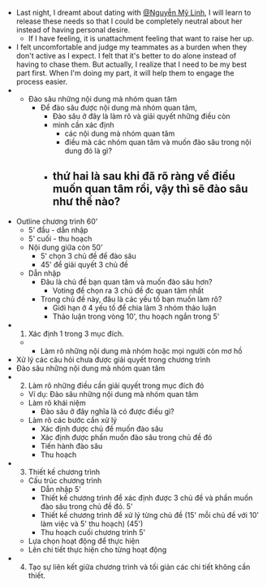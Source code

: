 - Last night, I dreamt about dating with [@Nguyễn Mỹ Linh](<@Nguyễn Mỹ Linh.md>), I will learn to release these needs so that I could be completely neutral about her instead of having personal desire.
    - If I have feeling, it is unattachment feeling that want to raise her up.
- I felt uncomfortable and judge my teammates as a burden when they don't active as I expect. I felt that it's better to do alone instead of having to chase them. But actually, I realize that I need to be my best part first. When I'm doing my part, it will help them to engage the process easier.
- - Đào sâu những nội dung mà nhóm quan tâm
    - Để đào sâu được nội dung mà nhóm quan tâm,
        - Đào sâu ở đây là làm rõ và giải quyết những điều còn 
        - mình cần xác định
            - các nội dung mà nhóm quan tâm
            - điều mà các nhóm quan tâm và muốn đào sâu trong nội dung đó là gì?
        - thứ hai là sau khi đã rõ ràng về điều muốn quan tâm rồi, vậy thì sẽ đào sâu như thế nào? 
            - 
- Outline chương trình 60'
    - 5' đầu - dẫn nhập
    - 5' cuối - thu hoạch
    - Nội dung giữa còn 50'
        - 5' chọn 3 chủ đề để đào sâu
        -  45' để giải quyết 3 chủ đề
    - Dẫn nhập
        - Đâu là chủ đề bạn quan tâm và muốn đào sâu hơn?
            - Voting để chọn ra 3 chủ đề đc quan tâm nhất
        - Trong chủ đề này, đâu là các yếu tố bạn muốn làm rõ?
            - Giới hạn ở 4 yếu tố để chia làm 3 nhóm thảo luận
            - Thảo luận trong vòng 10', thu hoạch ngắn trong 5'
- 1. Xác định 1 trong 3 mục đích.
    - - Làm rõ những nội dung mà nhóm hoặc mọi người còn mơ hồ
- Xử lý các câu hỏi chưa được giải quyết trong chương trình
- Đào sâu những nội dung mà nhóm quan tâm
- 2. Làm rõ những điều cần giải quyết trong mục đích đó
    - Ví dụ: Đào sâu những nội dung mà nhóm quan tâm
    - Làm rõ khái niệm
        - Đào sâu ở đây nghĩa là có được điều gì?
    - Làm rõ các bước cần xử lý
        - Xác định được chủ đề muốn đào sâu
        - Xác định được phần muốn đào sâu trong chủ đề đó
        - Tiến hành đào sâu
        - Thu hoạch
- 3. Thiết kế chương trình
    - Cấu trúc chương trình
        - Dẫn nhập 5'
        - Thiết kế chương trình để xác định được 3 chủ đề và phần muốn đào sâu trong chủ đề đó. 5'
        - Thiết kế chương trình để xử lý từng chủ đề (15' mỗi chủ đề với 10' làm việc và 5' thu hoạch) (45')
        - Thu hoạch cuối chương trình 5'
    - Lựa chọn hoạt động để thực hiện
    - Lên chi tiết thực hiện cho từng hoạt động
- 4. Tạo sự liên kết giữa chương trình và tối giản các chi tiết không cần thiết.

